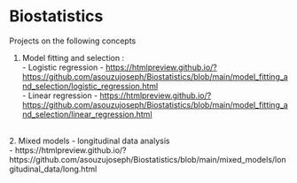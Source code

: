 # Biostatistics
Projects on the following concepts <br>
1. Model fitting and selection : <br>
        - Logistic regression - https://htmlpreview.github.io/?https://github.com/asouzujoseph/Biostatistics/blob/main/model_fitting_and_selection/logistic_regression.html <br>
        - Linear regression - https://htmlpreview.github.io/?https://github.com/asouzujoseph/Biostatistics/blob/main/model_fitting_and_selection/linear_regression.html <br>
<br>
2. Mixed models - longitudinal data analysis <br>
        - https://htmlpreview.github.io/?https://github.com/asouzujoseph/Biostatistics/blob/main/mixed_models/longitudinal_data/long.html <br>
        
